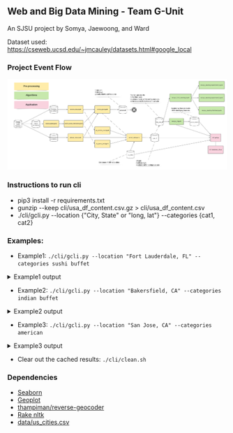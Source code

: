 ## Web and Big Data Mining - Team G-Unit

An SJSU project by Somya, Jaewoong, and Ward

Dataset used: https://cseweb.ucsd.edu/~jmcauley/datasets.html#google_local

### Project Event Flow

![event-flow](images/event-flow.png)

### Instructions to run cli
- pip3 install -r requirements.txt
- gunzip --keep cli/usa_df_content.csv.gz > cli/usa_df_content.csv
- ./cli/gcli.py --location {"City, State" or "long, lat"} --categories {cat1, cat2}

### Examples:
- Example1: `./cli/gcli.py --location "Fort Lauderdale, FL" --categories sushi buffet`
<details>
<summary>Example1 output</summary>

  ![ex1](images/example1.png)

</details>

- Example2: `./cli/gcli.py --location "Bakersfield, CA" --categories indian buffet`
<details>
<summary>Example2 output</summary>

  ![ex2](images/example2.png)

</details>

  - Example3: `./cli/gcli.py --location "San Jose, CA" --categories american`
<details>
<summary>Example3 output</summary>

  ![ex3](images/example3.png)

</details>

  - Clear out the cached results: `./cli/clean.sh`

### Dependencies
- [Seaborn](https://seaborn.pydata.org/tutorial.html)
- [Geoplot](https://residentmario.github.io/geoplot/quickstart/quickstart.html)
- [thampiman/reverse-geocoder](https://github.com/thampiman/reverse-geocoder)
- [Rake nltk](https://pypi.org/project/rake-nltk/)
- [data/us_cities.csv](https://github.com/kelvins/US-Cities-Database)
